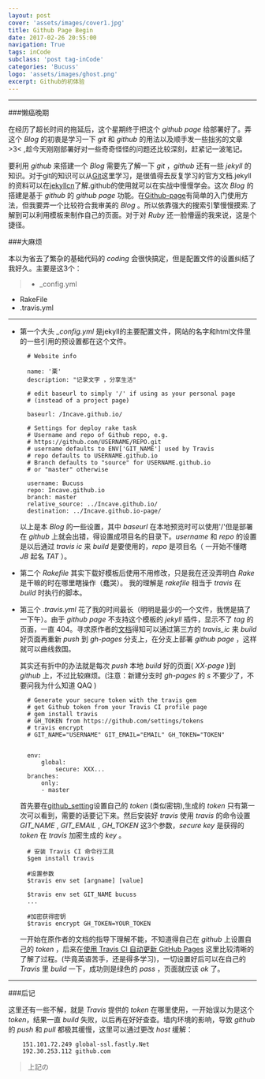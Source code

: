 ```yaml
---
layout: post
cover: 'assets/images/cover1.jpg'
title: Github Page Begin
date: 2017-02-26 20:55:00
navigation: True
tags: inCode
subclass: 'post tag-inCode'
categories: 'Bucuss'
logo: 'assets/images/ghost.png'
excerpt: Github的初体验
---
```


---

###懒癌晚期

在经历了超长时间的拖延后，这个星期终于把这个 *github page* 给部署好了。弄这个 *Blog* 的初衷是学习一下 *git* 和 *github* 的用法以及顺手发一些拙劣的文章 >3< ,趁今天刚刚部署好对一些奇奇怪怪的问题还比较深刻，赶紧记一波笔记。

要利用 *github* 来搭建一个 *Blog* 需要先了解一下 *git* ，*github* 还有一些 *jekyll* 的知识。对于git的知识可以从[Git](https://git-scm.com/book/zh/v2)这里学习，是很值得去反复学习的官方文档.jekyll的资料可以在[jekyllcn](http://jekyllcn.com/docs/home/)了解.github的使用就可以在实战中慢慢学会。这次 *Blog* 的搭建是基于 *github* 的 *github page* 功能。在[Github-page](https://pages.github.com/)有简单的入门使用方法，但我要弄一个比较符合我审美的 *Blog* 。所以依靠强大的搜索引擎慢慢摸索.了解到可以利用模板来制作自己的页面。对于对 *Ruby* 还一脸懵逼的我来说，这是个捷径。

###大麻烦

本以为省去了繁杂的基础代码的 *coding* 会很快搞定，但是配置文件的设置纠结了我好久。主要是这3个：

>* _config.yml
* RakeFile
* .travis.yml

---

* 第一个大头 *_config.yml* 是jekyll的主要配置文件，网站的名字和html文件里的一些引用的预设置都在这个文件。

		# Website info

		name: '栗'
		description: "记录文字 ，分享生活"

		# edit baseurl to simply '/' if using as your personal page
		# (instead of a project page)

		baseurl: /Incave.github.io/

		# Settings for deploy rake task
		# Username and repo of Github repo, e.g.
		# https://github.com/USERNAME/REPO.git
		# username defaults to ENV['GIT_NAME'] used by Travis
		# repo defaults to USERNAME.github.io
		# Branch defaults to "source" for USERNAME.github.io
		# or "master" otherwise

		username: Bucuss
		repo: Incave.github.io
		branch: master
		relative_source: ../Incave.github.io/
		destination: ../Incave.github.io-page/

	以上是本 *Blog* 的一些设置，其中 *baseurl* 在本地预览时可以使用'/'但是部署在 *github*  上就会出错，得设置成项目名的目录下。*username* 和 *repo* 的设置是以后通过 *travis ic* 来 *build* 是要使用的，*repo* 是项目名（ 一开始不懂瞎 *JB* 起名 *TAT* ）。

* 第二个 *Rakefile* 其实下载好模板后使用不用修改，只是我在还没弄明白 *Rake* 是干嘛的时在哪里瞎操作（蠢哭）。
我的理解是 *rakefile* 相当于 *travis* 在 *build* 时执行的脚本。

* 第三个 *.travis.yml* 花了我的时间最长（明明是最少的一个文件，我愣是搞了一下午）。由于 *github page* 不支持这个模板的 *jekyll* 插件，显示不了 *tag* 的页面，一直 404。寻求原作者的[文档](https://github.com/biomadeira/jasper)得知可以通过第三方的 *travis_ic* 来 *build* 好页面再重新 *push* 到 *gh-pages* 分支上，在分支上部署 *github page* ，这样就可以曲线救国。

	其实还有折中的办法就是每次 *push* 本地 *build* 好的页面( *XX-page* )到 *github* 上，不过比较麻烦。(注意：新建分支时 *gh-pages* 的 *s* 不要少了，不要问我为什么知道 QAQ )

		# Generate your secure token with the travis gem
		# get Github token from your Travis CI profile page
		# gem install travis
		# GH_TOKEN from https://github.com/settings/tokens
		# travis encrypt
		# GIT_NAME="USERNAME" GIT_EMAIL="EMAIL" GH_TOKEN="TOKEN"


		env:
		  	global:
		    	secure: XXX...
		branches:
		  	only:
		    - master

	首先要在[github_setting](https://github.com/settings/tokens)设置自己的 *token* (类似密钥),生成的 *token* 只有第一次可以看到，需要的话要记下来。然后安装好 *travis* 使用 *travis* 的命令设置 *GIT_NAME* , *GIT_EMAIL* , *GH_TOKEN* 这3个参数，*secure key* 是获得的 *token* 在 *travis* 加密生成的 *key* 。

		# 安装 Travis CI 命令行工具
		$gem install travis

		#设置参数
		$travis env set [argname] [value]

		$travis env set GIT_NAME bucuss
		...

		#加密获得密钥
		$travis encrypt GH_TOKEN=YOUR_TOKEN

	一开始在原作者的文档的指导下理解不能，不知道得自己在 *github* 上设置自己的 *token* ，后来在[使用 Travis CI 自动更新 GitHub Pages](http://notes.iissnan.com/2016/publishing-github-pages-with-travis-ci/) 这里比较清晰的了解了过程。(毕竟英语苦手，还是得多学习)，一切设置好后可以在自己的 *Travis* 里 *build* 一下，成功则是绿色的 *pass* ，页面就应该 *ok* 了。

---

###后记

这里还有一些不解，就是 *Travis* 提供的 *token* 在哪里使用，一开始误以为是这个 *token*，结果一直 *build* 失败，以后再在好好查查。墙内环境的影响，导致 *github* 的 *push* 和 *pull* 都极其缓慢，这里可以通过更改 *host* 缓解：

		151.101.72.249 global-ssl.fastly.Net
		192.30.253.112 github.com

>上記の









